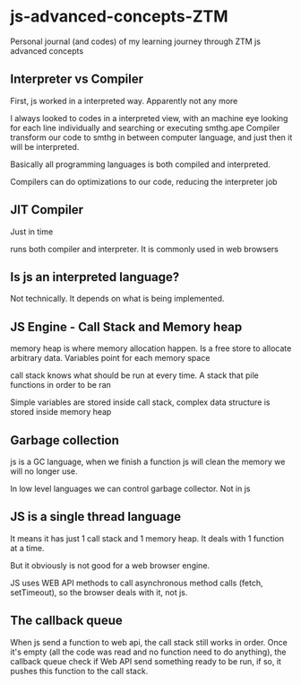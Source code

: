 # js-advanced-concepts-ZTM
Personal journal (and codes) of my learning journey through ZTM js advanced concepts

## Interpreter vs Compiler

First, js worked in a interpreted way. Apparently not any more

I always looked to codes in a interpreted view, with an machine eye looking for each line individually and searching or executing smthg.ape
Compiler transform our code to smthg in between computer language, and just then it will be interpreted.

Basically all programming languages is both compiled and interpreted.

Compilers can do optimizations to our code, reducing the interpreter job

## JIT Compiler

Just in time 

runs both compiler and interpreter. It is commonly used in web browsers

## Is js an interpreted language?

Not technically. It depends on what is being implemented.

## JS Engine - Call Stack and Memory heap

memory heap is where memory allocation happen. Is a free store to allocate arbitrary data. Variables point for each memory space

call stack knows what should be run at every time. A stack that pile functions in order to be ran

Simple variables are stored inside call stack, complex data structure is stored inside memory heap

## Garbage collection

js is a GC language, when we finish a function js will clean the memory we will no longer use.

In low level languages we can control garbage collector. Not in js

## JS is a single thread language

It means it has just 1 call stack and 1 memory heap. It deals with 1 function at a time.

But it obviously is not good for a web browser engine.

JS uses WEB API methods to call asynchronous method calls (fetch, setTimeout), so the browser deals with it, not js.

## The callback queue

When js send a function to web api, the call stack still works in order. Once it's empty (all the code was read and no function need to do anything), the callback queue check if Web API send something ready to be run, if so, it pushes this function to the call stack.